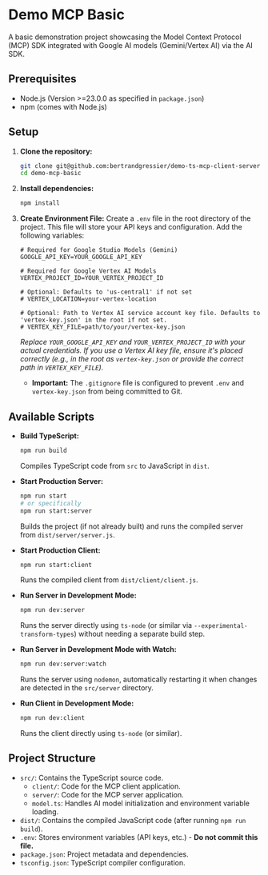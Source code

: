 # Demo MCP Basic

A basic demonstration project showcasing the Model Context Protocol (MCP) SDK integrated with Google AI models (Gemini/Vertex AI) via the AI SDK.

## Prerequisites

*   Node.js (Version >=23.0.0 as specified in `package.json`)
*   npm (comes with Node.js)

## Setup

1.  **Clone the repository:**
    ```bash
    git clone git@github.com:bertrandgressier/demo-ts-mcp-client-server.git
    cd demo-mcp-basic
    ```

2.  **Install dependencies:**
    ```bash
    npm install
    ```

3.  **Create Environment File:**
    Create a `.env` file in the root directory of the project. This file will store your API keys and configuration. Add the following variables:

    ```dotenv
    # Required for Google Studio Models (Gemini)
    GOOGLE_API_KEY=YOUR_GOOGLE_API_KEY

    # Required for Google Vertex AI Models
    VERTEX_PROJECT_ID=YOUR_VERTEX_PROJECT_ID

    # Optional: Defaults to 'us-central1' if not set
    # VERTEX_LOCATION=your-vertex-location

    # Optional: Path to Vertex AI service account key file. Defaults to 'vertex-key.json' in the root if not set.
    # VERTEX_KEY_FILE=path/to/your/vertex-key.json
    ```

    *Replace `YOUR_GOOGLE_API_KEY` and `YOUR_VERTEX_PROJECT_ID` with your actual credentials.*
    *If you use a Vertex AI key file, ensure it's placed correctly (e.g., in the root as `vertex-key.json` or provide the correct path in `VERTEX_KEY_FILE`).*
    * **Important:** The `.gitignore` file is configured to prevent `.env` and `vertex-key.json` from being committed to Git.

## Available Scripts

*   **Build TypeScript:**
    ```bash
    npm run build
    ```
    Compiles TypeScript code from `src` to JavaScript in `dist`.

*   **Start Production Server:**
    ```bash
    npm run start
    # or specifically
    npm run start:server
    ```
    Builds the project (if not already built) and runs the compiled server from `dist/server/server.js`.

*   **Start Production Client:**
    ```bash
    npm run start:client
    ```
    Runs the compiled client from `dist/client/client.js`.

*   **Run Server in Development Mode:**
    ```bash
    npm run dev:server
    ```
    Runs the server directly using `ts-node` (or similar via `--experimental-transform-types`) without needing a separate build step.

*   **Run Server in Development Mode with Watch:**
    ```bash
    npm run dev:server:watch
    ```
    Runs the server using `nodemon`, automatically restarting it when changes are detected in the `src/server` directory.

*   **Run Client in Development Mode:**
    ```bash
    npm run dev:client
    ```
    Runs the client directly using `ts-node` (or similar).

## Project Structure

*   `src/`: Contains the TypeScript source code.
    *   `client/`: Code for the MCP client application.
    *   `server/`: Code for the MCP server application.
    *   `model.ts`: Handles AI model initialization and environment variable loading.
*   `dist/`: Contains the compiled JavaScript code (after running `npm run build`).
*   `.env`: Stores environment variables (API keys, etc.) - **Do not commit this file.**
*   `package.json`: Project metadata and dependencies.
*   `tsconfig.json`: TypeScript compiler configuration.
